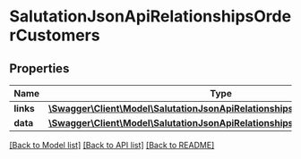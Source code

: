 # SalutationJsonApiRelationshipsOrderCustomers

## Properties
Name | Type | Description | Notes
------------ | ------------- | ------------- | -------------
**links** | [**\Swagger\Client\Model\SalutationJsonApiRelationshipsOrderCustomersLinks**](SalutationJsonApiRelationshipsOrderCustomersLinks.md) |  | [optional] 
**data** | [**\Swagger\Client\Model\SalutationJsonApiRelationshipsOrderCustomersData[]**](SalutationJsonApiRelationshipsOrderCustomersData.md) |  | [optional] 

[[Back to Model list]](../../README.md#documentation-for-models) [[Back to API list]](../../README.md#documentation-for-api-endpoints) [[Back to README]](../../README.md)

